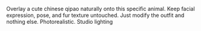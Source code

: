 Overlay a cute chinese qipao naturally onto this specific animal. Keep facial expression, pose, and fur texture untouched. Just modify the outfit and nothing else. Photorealistic. Studio lighting
